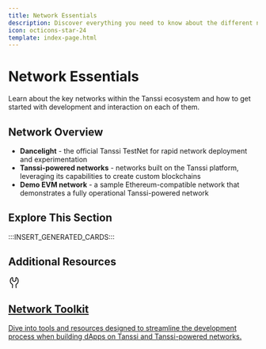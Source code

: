 ```yaml
---
title: Network Essentials
description: Discover everything you need to know about the different networks in the Tanssi ecosystem and get started developing and interacting with each of them.
icon: octicons-star-24
template: index-page.html
---
```


# Network Essentials

Learn about the key networks within the Tanssi ecosystem and how to get started with development and interaction on each of them.

## Network Overview

- **Dancelight** - the official Tanssi TestNet for rapid network deployment and experimentation
- **Tanssi-powered networks** - networks built on the Tanssi platform, leveraging its capabilities to create custom blockchains
- **Demo EVM network** - a sample Ethereum-compatible network that demonstrates a fully operational Tanssi-powered network

## Explore This Section

:::INSERT_GENERATED_CARDS:::

## Additional Resources

<div class="subsection-wrapper">
  <div class="card">
    <a href="/builders/toolkit/">
      <div class="card-header">
        <svg xmlns="http://www.w3.org/2000/svg" viewBox="0 0 24 24" width="24" height="24"><path d="M7.875 2.292a.114.114 0 0 0-.032.018A7.239 7.239 0 0 0 4.75 8.25a7.248 7.248 0 0 0 3.654 6.297c.57.327.982.955.941 1.682v.002l-.317 6.058a.75.75 0 1 1-1.498-.078l.317-6.062v-.004c.006-.09-.047-.215-.188-.296A8.749 8.749 0 0 1 3.25 8.25a8.738 8.738 0 0 1 3.732-7.169 1.547 1.547 0 0 1 1.709-.064c.484.292.809.835.809 1.46v4.714a.25.25 0 0 0 .119.213l2.25 1.385c.08.05.182.05.262 0l2.25-1.385a.25.25 0 0 0 .119-.213V2.478c0-.626.325-1.169.81-1.461a1.547 1.547 0 0 1 1.708.064 8.741 8.741 0 0 1 3.732 7.17 8.747 8.747 0 0 1-4.41 7.598c-.14.081-.193.206-.188.296v.004l.318 6.062a.75.75 0 1 1-1.498.078l-.317-6.058v-.002c-.041-.727.37-1.355.94-1.682A7.247 7.247 0 0 0 19.25 8.25a7.239 7.239 0 0 0-3.093-5.94.114.114 0 0 0-.032-.018l-.01-.001c-.003 0-.014 0-.031.01-.036.022-.084.079-.084.177V7.19c0 .608-.315 1.172-.833 1.49l-2.25 1.385a1.75 1.75 0 0 1-1.834 0l-2.25-1.384A1.752 1.752 0 0 1 8 7.192V2.477c0-.098-.048-.155-.084-.176a.068.068 0 0 0-.031-.011l-.01.001Z"></path></svg>
        <h2 class="title">Network Toolkit</h2>
      </div>
      <p class="description">Dive into tools and resources designed to streamline the development process when building dApps on Tanssi and Tanssi-powered networks.</p>
    </a>
  </div>
</div>